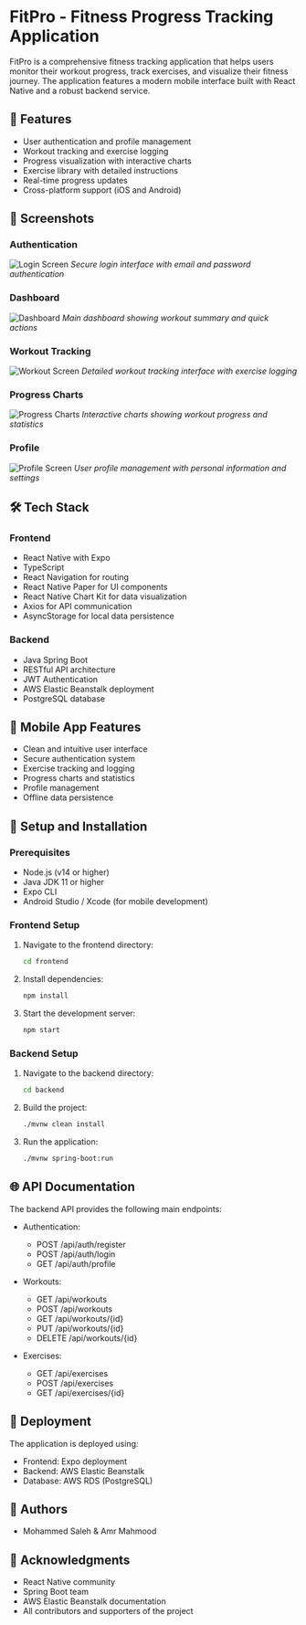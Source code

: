 # FitPro - Fitness Progress Tracking Application

FitPro is a comprehensive fitness tracking application that helps users monitor their workout progress, track exercises, and visualize their fitness journey. The application features a modern mobile interface built with React Native and a robust backend service.

## 🚀 Features

- User authentication and profile management
- Workout tracking and exercise logging
- Progress visualization with interactive charts
- Exercise library with detailed instructions
- Real-time progress updates
- Cross-platform support (iOS and Android)

## 📸 Screenshots

### Authentication
![Login Screen](screenshots/login.png)
*Secure login interface with email and password authentication*

### Dashboard
![Dashboard](screenshots/dashboard.png)
*Main dashboard showing workout summary and quick actions*

### Workout Tracking
![Workout Screen](screenshots/workout.png)
*Detailed workout tracking interface with exercise logging*

### Progress Charts
![Progress Charts](screenshots/progress.png)
*Interactive charts showing workout progress and statistics*

### Profile
![Profile Screen](screenshots/profile.png)
*User profile management with personal information and settings*

## 🛠️ Tech Stack

### Frontend
- React Native with Expo
- TypeScript
- React Navigation for routing
- React Native Paper for UI components
- React Native Chart Kit for data visualization
- Axios for API communication
- AsyncStorage for local data persistence

### Backend
- Java Spring Boot
- RESTful API architecture
- JWT Authentication
- AWS Elastic Beanstalk deployment
- PostgreSQL database

## 📱 Mobile App Features

- Clean and intuitive user interface
- Secure authentication system
- Exercise tracking and logging
- Progress charts and statistics
- Profile management
- Offline data persistence

## 🔧 Setup and Installation

### Prerequisites
- Node.js (v14 or higher)
- Java JDK 11 or higher
- Expo CLI
- Android Studio / Xcode (for mobile development)

### Frontend Setup
1. Navigate to the frontend directory:
   ```bash
   cd frontend
   ```

2. Install dependencies:
   ```bash
   npm install
   ```

3. Start the development server:
   ```bash
   npm start
   ```

### Backend Setup
1. Navigate to the backend directory:
   ```bash
   cd backend
   ```

2. Build the project:
   ```bash
   ./mvnw clean install
   ```

3. Run the application:
   ```bash
   ./mvnw spring-boot:run
   ```

## 🌐 API Documentation

The backend API provides the following main endpoints:

- Authentication:
  - POST /api/auth/register
  - POST /api/auth/login
  - GET /api/auth/profile

- Workouts:
  - GET /api/workouts
  - POST /api/workouts
  - GET /api/workouts/{id}
  - PUT /api/workouts/{id}
  - DELETE /api/workouts/{id}

- Exercises:
  - GET /api/exercises
  - POST /api/exercises
  - GET /api/exercises/{id}

## 🚀 Deployment

The application is deployed using:
- Frontend: Expo deployment
- Backend: AWS Elastic Beanstalk
- Database: AWS RDS (PostgreSQL)


## 👥 Authors

- Mohammed Saleh & Amr Mahmood

## 🙏 Acknowledgments

- React Native community
- Spring Boot team
- AWS Elastic Beanstalk documentation
- All contributors and supporters of the project

